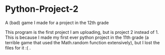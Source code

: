# Python-Project-2
A (bad) game I made for a project in the 12th grade

This program is the first project I am uploading, but is project 2 instead of 1. This is because I made my first ever python project in the 11th grade (a terrible game that used the Math.random function extensively), but I lost the files for it :( .  
